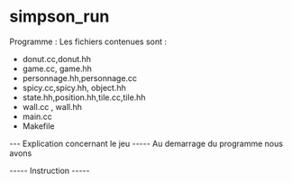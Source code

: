 # simpson_run

Programme :
Les fichiers contenues sont :
-   donut.cc,donut.hh
-   game.cc, game.hh
-   personnage.hh,personnage.cc
-   spicy.cc,spicy.hh, object.hh
-   state.hh,position.hh,tile.cc,tile.hh
-   wall.cc , wall.hh
-   main.cc
-   Makefile


---   Explication concernant le jeu -----
Au demarrage du programme nous avons 

----- Instruction -----


	
